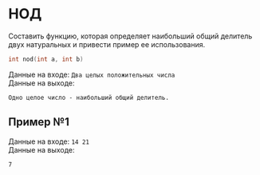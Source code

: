 # НОД
Составить функцию, которая определяет наибольший общий делитель двух натуральных и привести пример ее использования.

```c
int nod(int a, int b)
```

Данные на входе: `Два целых положительных числа`  
Данные на выходе:
```
Одно целое число - наибольший общий делитель.
```

## Пример №1
Данные на входе: `14 21`  
Данные на выходе:
```
7
```
